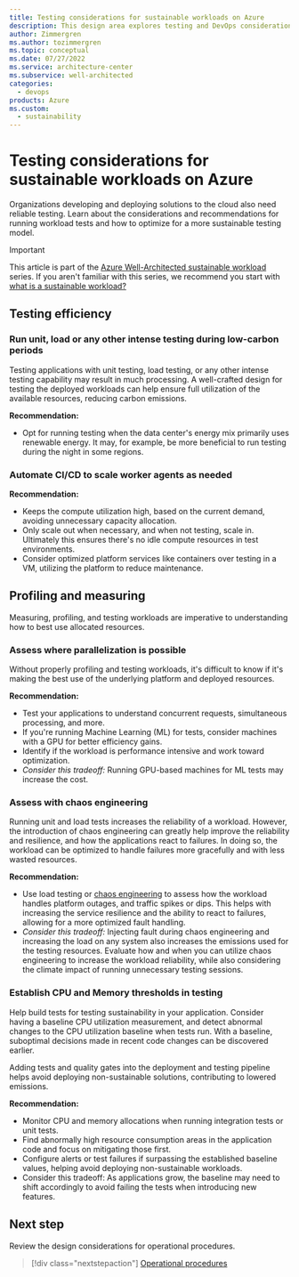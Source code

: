 ```yaml
---
title: Testing considerations for sustainable workloads on Azure
description: This design area explores testing and DevOps considerations for sustainable workloads on Azure.
author: Zimmergren
ms.author: tozimmergren
ms.topic: conceptual
ms.date: 07/27/2022
ms.service: architecture-center
ms.subservice: well-architected
categories: 
  - devops
products: Azure
ms.custom:
  - sustainability
---
```


# Testing considerations for sustainable workloads on Azure

Organizations developing and deploying solutions to the cloud also need reliable testing. Learn about the considerations and recommendations for running workload tests and how to optimize for a more sustainable testing model.

> [!IMPORTANT]
> This article is part of the [Azure Well-Architected sustainable workload](index.yml) series. If you aren't familiar with this series, we recommend you start with [what is a sustainable workload?](sustainability-get-started.md#what-is-a-sustainable-workload)

## Testing efficiency

### Run unit, load or any other intense testing during low-carbon periods

Testing applications with unit testing, load testing, or any other intense testing capability may result in much processing. A well-crafted design for testing the deployed workloads can help ensure full utilization of the available resources, reducing carbon emissions.

**Recommendation:**

- Opt for running testing when the data center's energy mix primarily uses renewable energy. It may, for example, be more beneficial to run testing during the night in some regions.

### Automate CI/CD to scale worker agents as needed

**Recommendation:**

- Keeps the compute utilization high, based on the current demand, avoiding unnecessary capacity allocation.
- Only scale out when necessary, and when not testing, scale in. Ultimately this ensures there's no idle compute resources in test environments.
- Consider optimized platform services like containers over testing in a VM, utilizing the platform to reduce maintenance.

## Profiling and measuring

Measuring, profiling, and testing workloads are imperative to understanding how to best use allocated resources.

### Assess where parallelization is possible

Without properly profiling and testing workloads, it's difficult to know if it's making the best use of the underlying platform and deployed resources.

**Recommendation:**

- Test your applications to understand concurrent requests, simultaneous processing, and more.
- If you're running Machine Learning (ML) for tests, consider machines with a GPU for better efficiency gains.
- Identify if the workload is performance intensive and work toward optimization.
- _Consider this tradeoff:_ Running GPU-based machines for ML tests may increase the cost.
  
### Assess with chaos engineering

Running unit and load tests increases the reliability of a workload. However, the introduction of chaos engineering can greatly help improve the reliability and resilience, and how the applications react to failures. In doing so, the workload can be optimized to handle failures more gracefully and with less wasted resources.

**Recommendation:**

- Use load testing or [chaos engineering](/azure/architecture/framework/resiliency/chaos-engineering) to assess how the workload handles platform outages, and traffic spikes or dips. This helps with increasing the service resilience and the ability to react to failures, allowing for a more optimized fault handling.
- _Consider this tradeoff:_ Injecting fault during chaos engineering and increasing the load on any system also increases the emissions used for the testing resources. Evaluate how and when you can utilize chaos engineering to increase the workload reliability, while also considering the climate impact of running unnecessary testing sessions.

### Establish CPU and Memory thresholds in testing

Help build tests for testing sustainability in your application. Consider having a baseline CPU utilization measurement, and detect abnormal changes to the CPU utilization baseline when tests run. With a baseline, suboptimal decisions made in recent code changes can be discovered earlier.

Adding tests and quality gates into the deployment and testing pipeline helps avoid deploying non-sustainable solutions, contributing to lowered emissions.

**Recommendation:**

- Monitor CPU and memory allocations when running integration tests or unit tests.
- Find abnormally high resource consumption areas in the application code and focus on mitigating those first.
- Configure alerts or test failures if surpassing the established baseline values, helping avoid deploying non-sustainable workloads.
- Consider this tradeoff: As applications grow, the baseline may need to shift accordingly to avoid failing the tests when introducing new features.

## Next step

Review the design considerations for operational procedures.

> [!div class="nextstepaction"]
> [Operational procedures](sustainability-operational-procedures.md)
